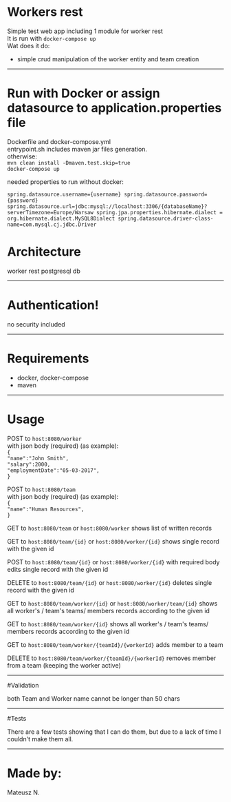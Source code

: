 # Workers rest

Simple test web app including 1 module for worker rest<br>
It is run with `docker-compose up`<br>
Wat does it do:
- simple crud manipulation of the worker entity and team creation
----------------------------

# Run with Docker or assign datasource to application.properties file

Dockerfile and docker-compose.yml<br>
entrypoint.sh includes maven jar files generation.<br>
otherwise:<br>
`mvn clean install -Dmaven.test.skip=true`<br>
`docker-compose up`

needed properties to run without docker:

`spring.datasource.username={username}
spring.datasource.password={password}
spring.datasource.url=jdbc:mysql://localhost:3306/{databaseName}?serverTimezone=Europe/Warsaw
spring.jpa.properties.hibernate.dialect = org.hibernate.dialect.MySQL8Dialect
spring.datasource.driver-class-name=com.mysql.cj.jdbc.Driver`

# Architecture

worker rest 
postgresql db

--------------------------------
# Authentication!

no security included

--------------------------------------
# Requirements

- docker, docker-compose
- maven
--------------------------
# Usage
POST to `host:8080/worker`<br>
with json body (required) (as example):<br>
`{`<br>
`"name":"John Smith",`<br>
`"salary":2000,`<br>
`"employmentDate":"05-03-2017",` <br>
`}`<br>

POST to `host:8080/team`<br>
with json body (required) (as example):<br>
`{`<br>
`"name":"Human Resources",`<br>
`}`<br>

GET to `host:8080/team` or `host:8080/worker` shows list of written records

GET to `host:8080/team/{id}` or `host:8080/worker/{id}` shows single record with the given id

POST to `host:8080/team/{id}` or `host:8080/worker/{id}` with required body edits single record with the given id

DELETE to `host:8080/team/{id}` or `host:8080/worker/{id}` deletes single record with the given id

GET to `host:8080/team/worker/{id}` or `host:8080/worker/team/{id}` shows all worker's / team's teams/ members records according to the given id

GET to `host:8080/team/worker/{id}` shows all worker's / team's teams/ members records according to the given id

GET to `host:8080/team/worker/{teamId}/{workerId}` adds member to a team

DELETE to `host:8080/team/worker/{teamId}/{workerId}` removes member from a team (keeping the worker active)

------------------------------
#Validation

both Team and Worker name cannot be longer than 50 chars



------------------------------
#Tests

There are a few tests showing that I can do them, but due to a lack of time I couldn't make them all.

--------------------------

# Made by:

Mateusz N.